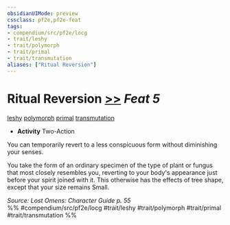 ```yaml
---
obsidianUIMode: preview
cssclass: pf2e,pf2e-feat
tags:
- compendium/src/pf2e/locg
- trait/leshy
- trait/polymorph
- trait/primal
- trait/transmutation
aliases: ["Ritual Reversion"]
---
```

# Ritual Reversion  [>>](/rules/core-rulebook/chapter-9-playing-the-game.md#Actions "Two-Action") *Feat 5*  
[leshy](/rules/traits/leshy-b1.md)  [polymorph](/rules/traits/polymorph.md)  [primal](/rules/traits/primal.md)  [transmutation](/rules/traits/transmutation.md)  

- **Activity** Two-Action

You can temporarily revert to a less conspicuous form without diminishing your senses.

You take the form of an ordinary specimen of the type of plant or fungus that most closely resembles you, reverting to your body's appearance just before your spirit joined with it. This otherwise has the effects of tree shape, except that your size remains Small.

*Source: Lost Omens: Character Guide p. 55*  
%% #compendium/src/pf2e/locg #trait/leshy #trait/polymorph #trait/primal #trait/transmutation %%